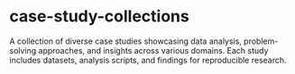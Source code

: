 # case-study-collections
A collection of diverse case studies showcasing data analysis, problem-solving approaches, and insights across various domains. Each study includes datasets, analysis scripts, and findings for reproducible research.
